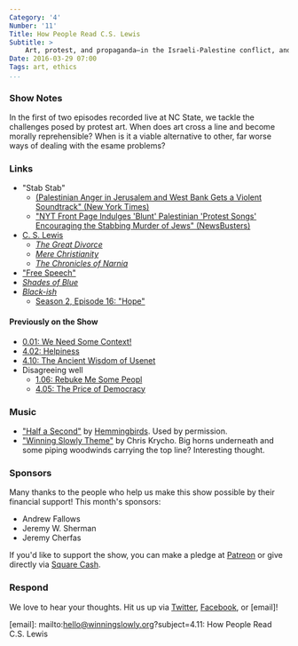 ```yaml
---
Category: '4'
Number: '11'
Title: How People Read C.S. Lewis
Subtitle: >
    Art, protest, and propaganda—in the Israeli-Palestine conflict, and in general
Date: 2016-03-29 07:00
Tags: art, ethics
...
```


### Show Notes

In the first of two episodes recorded live at NC State, we tackle the challenges posed by protest art. When does art cross a line and become morally reprehensible? When is it a viable alternative to other, far worse ways of dealing with the esame problems?


### Links

- "Stab Stab"
    + [(Palestinian Anger in Jerusalem and West Bank Gets a Violent Soundtrack" (New York Times)](http://www.nytimes.com/2015/10/23/world/middleeast/palestinians-israel-stabbings-shootings.html?_r=1)
    + ["NYT Front Page Indulges 'Blunt' Palestinian 'Protest Songs' Encouraging the Stabbing Murder of Jews" (NewsBusters)](http://www.newsbusters.org/blogs/nb/clay-waters/2015/10/24/nyt-front-page-indulges-blunt-palestinian-protest-songs-encouraging)
- [C. S. Lewis](https://www.cslewis.com/us)
    + [_The Great Divorce_](http://www.alibris.com/The-Great-Divorce-C-S-Lewis/book/2694905?matches=253)
    + [_Mere Christianity_](http://www.alibris.com/Mere-Christianity-C-S-Lewis/book/4309983?matches=681)
    + [_The Chronicles of Narnia_](http://www.alibris.com/The-Chronicles-of-Narnia-C-S-Lewis/book/1092061?matches=783)
- ["Free Speech"](https://xkcd.com/1357/)
- [_Shades of Blue_](http://www.imdb.com/title/tt4118584/)
- [_Black-ish_](http://www.imdb.com/title/tt3487356/?ref_=fn_al_tt_1)
    + [Season 2, Episode 16: "Hope"](http://www.imdb.com/title/tt4831844/?ref_=ttep_ep16)


#### Previously on the Show

- [0.01: We Need Some Context!](http://www.winningslowly.org/0.01)
- [4.02: Helpiness](http://www.winningslowly.org/4.02/)
- [4.10: The Ancient Wisdom of Usenet](http://www.winningslowly.org/4.10/)
- Disagreeing well
    + [1.06: Rebuke Me Some Peopl](http://www.winningslowly.org/1.06/)
    + [4.05: The Price of Democracy](http://www.winningslowly.org/4.05/)


### Music

  - ["Half a Second"] by [Hemmingbirds]. Used by permission.
  - ["Winning Slowly Theme"] by Chris Krycho. Big horns underneath and some piping woodwinds carrying the top line? Interesting thought.

["Half a Second"]: https://soundcloud.com/hemmingbirds/half-a-second
[Hemmingbirds]: https://soundcloud.com/hemmingbirds
["Winning Slowly Theme"]: //soundcloud.com/chriskrycho/winning-slowly


### Sponsors

Many thanks to the people who help us make this show possible by their financial support! This month's sponsors:

  - Andrew Fallows
  - Jeremy W. Sherman
  - Jeremy Cherfas

If you'd like to support the show, you can make a pledge at [Patreon] or give directly via [Square Cash].

[Patreon]: //www.patreon.com/winningslowly
[Square Cash]: //cash.me/$winningslowly


### Respond

We love to hear your thoughts. Hit us up via [Twitter], [Facebook], or [email]!

[Twitter]: //www.twitter.com/winningslowly
[Facebook]: //www.facebook.com/winningslowlypodcast
[email]: mailto:hello@winningslowly.org?subject=4.11: How People Read C.S. Lewis

